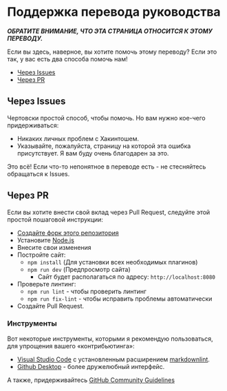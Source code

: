 # Поддержка перевода руководства

***ОБРАТИТЕ ВНИМАНИЕ, ЧТО ЭТА СТРАНИЦА ОТНОСИТСЯ К ЭТОМУ ПЕРЕВОДУ.***

Если вы здесь, наверное, вы хотите помочь этому переводу? Если это так, у вас есть два способа помочь нам!

* [Через Issues](#через-issues)
* [Через PR](#через-pr)

## Через Issues

Чертовски простой способ, чтобы помочь. Но вам нужно кое-чего придерживаться:

* Никаких личных проблем с Хакинтошем.
* Указывайте, пожалуйста, страницу на которой эта ошибка присутствует. Я вам буду очень благодарен за это.

Это всё! Если что-то непонятное в переводе есть - не стесняйтесь обращаться к Issues.

## Через PR

Если вы хотите внести свой вклад через Pull Request, следуйте этой простой пошаговой инструкции:

* [Создайте форк этого репозитория](https://github.com/shijuro/OpenCore-Install-Guide/fork/)
* Установите [Node.js](https://nodejs.org/)
* Внесите свои изменения
* Постройте сайт:
  * `npm install` (Для установки всех необходимых плагинов)
  * `npm run dev` (Предпросмотр сайта)
    * Сайт будет располагаться по адресу: `http://localhost:8080`
* Проверьте линтинг:
  * `npm run lint` - чтобы проверить линтинг
  * `npm run fix-lint` - чтобы исправить проблемы автоматически
* Создайте Pull Request.

### Инструменты

Вот некоторые инструменты, которыми я рекомендую пользоваться, для упрощения вашего «контрибьютинга»:

* [Visual Studio Code](https://code.visualstudio.com) с установленным расширением [markdownlint](https://marketplace.visualstudio.com/items?itemName=DavidAnson.vscode-markdownlint).
* [Github Desktop](https://desktop.github.com) - более дружелюбный интерфейс.

А также, придерживайтесь [GitHub Community Guidelines](https://docs.github.com/en/free-pro-team@latest/github/site-policy/github-community-guidelines)
